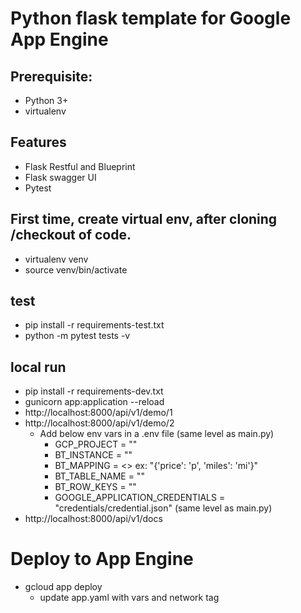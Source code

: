 # Python flask template for Google App Engine

## Prerequisite: 
- Python 3+
- virtualenv  

## Features
- Flask Restful and Blueprint 
- Flask swagger UI
- Pytest

## First time, create virtual env, after cloning /checkout of code.
 - virtualenv venv
 - source venv/bin/activate

## test
 - pip install -r requirements-test.txt 
 - python -m pytest tests -v

## local run 
 - pip install -r requirements-dev.txt
 - gunicorn app:application --reload
 - http://localhost:8000/api/v1/demo/1
 - http://localhost:8000/api/v1/demo/2
   - Add below env vars in a .env file (same level as main.py)
     - GCP_PROJECT = ""
     - BT_INSTANCE = ""
     - BT_MAPPING  =  <>  ex: "{'price': 'p', 'miles': 'mi'}"
     - BT_TABLE_NAME = ""
     - BT_ROW_KEYS = ""
     - GOOGLE_APPLICATION_CREDENTIALS = "credentials/credential.json" (same level as main.py)
 - http://localhost:8000/api/v1/docs

# Deploy to App Engine
 - gcloud app deploy
   - update app.yaml with vars and network tag
